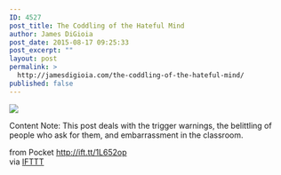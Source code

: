 ```yaml
---
ID: 4527
post_title: The Coddling of the Hateful Mind
author: James DiGioia
post_date: 2015-08-17 09:25:33
post_excerpt: ""
layout: post
permalink: >
  http://jamesdigioia.com/the-coddling-of-the-hateful-mind/
published: false
---
```

![][1]  
  
Content Note: This post deals with the trigger warnings, the belittling of people who ask for them, and embarrassment in the classroom.  
  
from Pocket http://ift.tt/1L652op  
via [IFTTT][2]

 [1]: http://ift.tt/1L654N0
 [2]: http://ift.tt/1c4nCfM